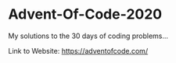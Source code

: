  # Advent-Of-Code-2020

My solutions to the 30 days of coding problems...

Link to Website: https://adventofcode.com/
